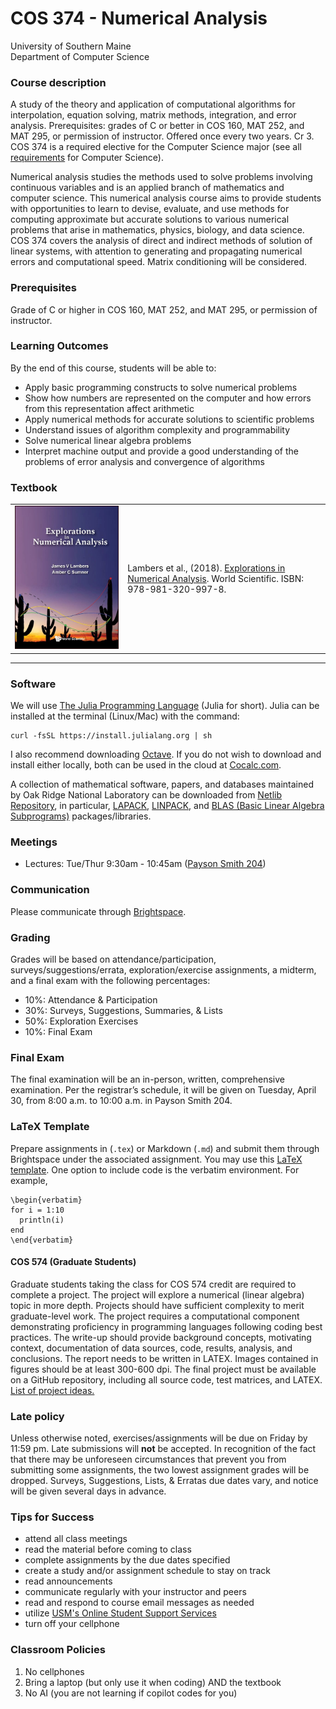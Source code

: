 # COS 374 - Numerical Analysis
University of Southern Maine<br>
Department of Computer Science


### Course description

A study of the theory and application of computational algorithms for interpolation, equation solving, matrix methods, integration, and error analysis. Prerequisites: grades of C or better in COS 160, MAT 252, and MAT 295, or permission of instructor. Offered once every two years. Cr 3. COS 374 is a required elective for the Computer Science major (see all [requirements](https://catalog.usm.maine.edu/preview_program.php?catoid=13&poid=2601) for Computer Science).  
  
Numerical analysis studies the methods used to solve problems involving continuous variables and is an applied branch of mathematics and computer science. This numerical analysis course aims to provide students with opportunities to learn to devise, evaluate, and use methods for computing approximate but accurate solutions to various numerical problems that arise in mathematics, physics, biology, and data science. COS 374 covers the analysis of direct and indirect methods of solution of linear systems, with attention to generating and propagating numerical errors and computational speed. Matrix conditioning will be considered.  

### Prerequisites

Grade of C or higher in COS 160, MAT 252, and MAT 295, or permission of instructor.

### Learning Outcomes

By the end of this course, students will be able to:

*   Apply basic programming constructs to solve numerical problems
*   Show how numbers are represented on the computer and how errors from this representation affect arithmetic
*   Apply numerical methods for accurate solutions to scientific problems
*   Understand issues of algorithm complexity and programmability
*   Solve numerical linear algebra problems
*   Interpret machine output and provide a good understanding of the problems of error analysis and convergence of algorithms

### Textbook

|     |     |
| --- | --- |
| ![Lambers ENA MATLAB](lambers.jpg) | Lambers et al., (2018). [Explorations in Numerical Analysis](https://doi.org/10.1142/10446). World Scientific. ISBN: 978-981-320-997-8. |

- - -

### Software

We will use [The Julia Programming Language](https://julialang.org) (Julia for short). Julia can be installed at the terminal (Linux/Mac) with the command:

```
curl -fsSL https://install.julialang.org | sh
```

I also recommend downloading [Octave](https://octave.org). If you do not wish to download and install either locally, both can be used in the cloud at [Cocalc.com](https://cocalc.com).  
  
A collection of mathematical software, papers, and databases maintained by Oak Ridge National Laboratory can be downloaded from [Netlib Repository](https://netlib.org), in particular, [LAPACK](https://www.netlib.org/lapack/), [LINPACK](https://netlib.org/linpack/), and [BLAS (Basic Linear Algebra Subprograms)](https://netlib.org/blas/) packages/libraries.

### Meetings

*   Lectures: Tue/Thur 9:30am - 10:45am ([Payson Smith 204](https://usm.maine.edu/about-our-university/wp-content/uploads/sites/581/2022/09/portland-campus-map.pdf))

### Communication

Please communicate through [Brightspace](https://courses.maine.edu/d2l/home/294508).

### Grading

Grades will be based on attendance/participation, surveys/suggestions/errata, exploration/exercise assignments, a midterm, and a final exam with the following percentages:

*   10%: Attendance & Participation
*   30%: Surveys, Suggestions, Summaries, & Lists
*   50%: Exploration Exercises
*   10%: Final Exam

### Final Exam

The final examination will be an in-person, written, comprehensive examination. Per the registrar’s schedule, it will be given on Tuesday, April 30, from 8:00 a.m. to 10:00 a.m. in Payson Smith 204.

### LaTeX Template

Prepare assignments in (`.tex`) or Markdown (`.md`) and submit them through Brightspace under the associated assignment. You may use this [LaTeX template](https://cs.usm.maine.edu/~james.quinlan/latex/LaTeX-template.txt). One option to include code is the verbatim environment. For example,

```
\begin{verbatim}
for i = 1:10
  println(i)
end
\end{verbatim}
```


#### COS 574 (Graduate Students)

Graduate students taking the class for COS 574 credit are required to complete a project. The project will explore a numerical (linear algebra) topic in more depth. Projects should have sufficient complexity to merit graduate-level work. The project requires a computational component demonstrating proficiency in programming languages following coding best practices. The write-up should provide background concepts, motivating context, documentation of data sources, code, results, analysis, and conclusions. The report needs to be written in LATEX. Images contained in figures should be at least 300-600 dpi. The final project must be available on a GitHub repository, including all source code, test matrices, and LATEX. [List of project ideas.](cos574.pdf)

### Late policy

Unless otherwise noted, exercises/assignments will be due on Friday by 11:59 pm. Late submissions will **not** be accepted. In recognition of the fact that there may be unforeseen circumstances that prevent you from submitting some assignments, the two lowest assignment grades will be dropped. Surveys, Suggestions, Lists, & Erratas due dates vary, and notice will be given several days in advance.

### Tips for Success

*   attend all class meetings
*   read the material before coming to class
*   complete assignments by the due dates specified
*   create a study and/or assignment schedule to stay on track
*   read announcements
*   communicate regularly with your instructor and peers
*   read and respond to course email messages as needed
*   utilize [USM's Online Student Support Services](https://catalog.usm.maine.edu/content.php?catoid=3&navoid=90)
*   turn off your cellphone

### Classroom Policies

1.  No cellphones
2.  Bring a laptop (but only use it when coding) AND the textbook
3.  No AI (you are not learning if copilot codes for you)
